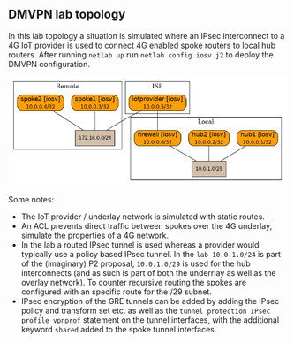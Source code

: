 ## DMVPN lab topology
In this lab topology a situation is simulated where an IPsec interconnect to a 4G IoT provider is used to connect 4G enabled spoke routers to local hub routers. After running `netlab up` run `netlab config iosv.j2` to deploy the DMVPN configuration.

![DMVPN topology](dmvpn.png)

Some notes:
- The IoT provider / underlay network is simulated with static routes.
- An ACL prevents direct traffic between spokes over the 4G underlay, simulate the properties of a 4G network.
- In the lab a routed IPsec tunnel is used whereas a provider would typically use a policy based IPsec tunnel. In the `lab 10.0.1.0/24` is part of the (imaginary) P2 proposal, `10.0.1.0/29` is used for the hub interconnects (and as such is part of both the underrlay as well as the overlay network). To counter recursive routing the spokes are configured with an specific route for the /29 subnet.
- IPsec encryption of the GRE tunnels can be added by adding the IPsec policy and transform set etc. as well as the `tunnel protection IPsec profile vpnprof` statement on the tunnel interfaces, with the additional keyword `shared` added to the spoke tunnel interfaces.
